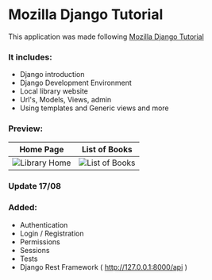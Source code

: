 # Mozilla Django Tutorial

This application was made following [Mozilla Django Tutorial](https://developer.mozilla.org/en-US/docs/Learn/Server-side/Django)

### It includes:
  - Django introduction
  - Django Development Environment
  - Local library website
  - Url's, Models, Views, admin
  - Using templates and Generic views and more
  
  ### Preview:
Home Page    |  List of Books
:-------------------------:|:-------------------------:
![Library Home](https://i.imgur.com/SGdvy8s.jpg)  |  ![List of Books](https://i.imgur.com/02b8wno.jpg)

### Update 17/08

### Added:
   - Authentication
   - Login / Registration
   - Permissions 
   - Sessions
   - Tests
   - Django Rest Framework ( http://127.0.0.1:8000/api )
